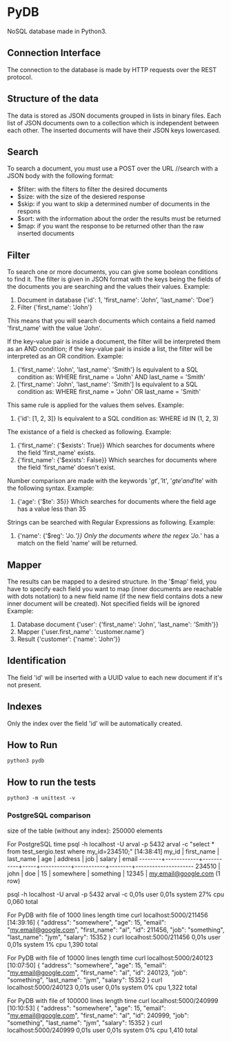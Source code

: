 # PyDB

NoSQL database made in Python3.

## Connection Interface

The connection to the database is made by HTTP requests over the REST protocol.

## Structure of the data

The data is stored as JSON documents grouped in lists in binary files.
Each list of JSON documents own to a collection which is independent between each other.
The inserted documents will have their JSON keys lowercased.

## Search

To search a document, you must use a POST over the URL /<collection>/search with a JSON body with the following format:
* $filter: with the filters to filter the desired documents
* $size: with the size of the desiered response
* $skip: if you want to skip a determined number of documents in the respons
* $sort: with the information about the order the results must be returned
* $map: if you want the response to be returned other than the raw inserted documents

## Filter

To search one or more documents, you can give some boolean conditions to find it. The filter is given in JSON format
with the keys being the fields of the documents you are searching and the values their values. 
Example:
1. Document in database
{'id': 1, 'first_name': 'John', 'last_name': 'Doe'}
2. Filter
{'first_name': 'John'}

This means that you will search documents which contains a field named 'first_name' with the value 'John'.

If the key-value pair is inside a document, the filter will be interpreted them as an AND condition; if the key-value pair
is inside a list, the filter will be interpreted as an OR condition.
Example:
1. {'first_name': 'John', 'last_name': 'Smith'}
Is equivalent to a SQL condition as: WHERE first_name = 'John' AND last_name = 'Smith'
2. ['first_name': 'John', 'last_name': 'Smith']
Is equivalent to a SQL condition as: WHERE first_name = 'John' OR last_name = 'Smith'

This same rule is applied for the values them selves.
Example:
1. {'id': [1, 2, 3]}
Is equivalent to a SQL condition as: WHERE id IN (1, 2, 3)

The existance of a field is checked as following.
Example:
1. {'first_name': {'$exists': True}}
Which searches for documents where the field 'first_name' exists.
2. {'first_name': {'$exists': False}}
Which searches for documents where the field 'first_name' doesn't exist.

Number comparison are made with the keywords '$gt', '$lt', '$gte' and '$lte' with the following syntax.
Example:
1. {'age': {'$te': 35}}
Which searches for documents where the field age has a value less than 35

Strings can be searched with Regular Expressions as following.
Example:
1. {'name': {'$reg': 'Jo.*'}}
Only the documents where the regex 'Jo.*' has a match on the field 'name' will be returned.

## Mapper

The results can be mapped to a desired structure. In the '$map' field, you have to specify each field you want to map
(inner documents are reachable with dots notation) to a new field name (if the new field contains dots a new inner
document will be created). Not specified fields will be ignored
Example:
1. Database document
{'user': {'first_name': 'John', 'last_name': 'Smith'}}
2. Mapper
{'user.first_name': 'customer.name'}
3. Result
{'customer': {'name': 'John'}}

## Identification

The field 'id' will be inserted with a UUID value to each new document if it's not present.

## Indexes

Only the index over the field 'id' will be automatically created.

## How to Run

```
python3 pydb
```

## How to run the tests

```
python3 -m unittest -v
```

### PostgreSQL comparison

size of the table (without any index): 250000 elements

For PostgreSQL
time psql -h localhost -U arval -p 5432 arval -c "select * from test_sergio.test where my_id=234510;"                                                                                                                                                                        [14:38:41]
 my_id  | first_name | last_name | age |  address  |    job    | salary |        email
--------+------------+-----------+-----+-----------+-----------+--------+---------------------
 234510 | john       | doe       |  15 | somewhere | something |  12345 | my.email@google.com
(1 row)

psql -h localhost -U arval -p 5432 arval -c   0,01s user 0,01s system 27% cpu 0,060 total

For PyDB with file of 1000 lines length
time curl localhost:5000/211456                                                                                                                                                                                                                                              [14:39:16]
{
  "address": "somewhere",
  "age": 15,
  "email": "my.email@google.com",
  "first_name": "al",
  "id": 211456,
  "job": "something",
  "last_name": "jym",
  "salary": 15352
}
curl localhost:5000/211456  0,01s user 0,01s system 1% cpu 1,390 total


For PyDB with file of 10000 lines length
time curl localhost:5000/240123                                                                                                                                                                                                                                               [10:07:50]
{
  "address": "somewhere",
  "age": 15,
  "email": "my.email@google.com",
  "first_name": "al",
  "id": 240123,
  "job": "something",
  "last_name": "jym",
  "salary": 15352
}
curl localhost:5000/240123  0,01s user 0,01s system 0% cpu 1,322 total

For PyDB with file of 100000 lines length
time curl localhost:5000/240999                                                                                                                                                                                                                                              [10:10:53]
{
  "address": "somewhere",
  "age": 15,
  "email": "my.email@google.com",
  "first_name": "al",
  "id": 240999,
  "job": "something",
  "last_name": "jym",
  "salary": 15352
}
curl localhost:5000/240999  0,01s user 0,01s system 0% cpu 1,410 total
